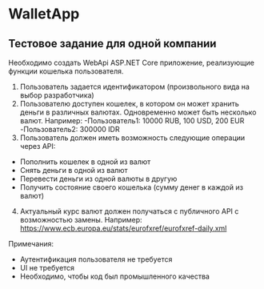 # WalletApp
## Тестовое задание для одной компании

Необходимо создать WebApi ASP.NET Core приложение, реализующие функции кошелька пользователя.
1. Пользователь задается идентификатором (произвольного вида на выбор разработчика)
2. Пользователю доступен кошелек, в котором он может хранить деньги в различных валютах. Одновременно может быть несколько валют. Например:
-Пользователь1: 10000 RUB, 100 USD, 200 EUR
-Пользователь2: 300000 IDR
3. Пользователь должен иметь возможность следующие операции через API:
  - Пополнить кошелек в одной из валют
  - Снять деньги в одной из валют
  - Перевести деньги из одной валюты в другую
  - Получить состояние своего кошелька (сумму денег в каждой из валют)
4. Актуальный курс валют должен получаться с публичного API с возможностью замены. Например: https://www.ecb.europa.eu/stats/eurofxref/eurofxref-daily.xml

Примечания:
- Аутентификация пользователя не требуется
- UI не требуется
- Необходимо, чтобы код был промышленного качества
